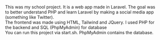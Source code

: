 This was my school project. It is a web app made in Laravel. The goal was to better understand PHP and learn Laravel by making a social media app (something like Twitter).<br>
The frontend was made using HTML, Tailwind and JQuery. I used PHP for the backend and SQL (PhpMyAdmin) for database<br>
You can run this project via start.sh. PhpMyAdmin contains the database.
